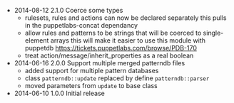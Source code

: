 * 2014-08-12 2.1.0 Coerce some types
  - rulesets, rules and actions can now be declared separately
    this pulls in the puppetlabs-concat dependancy
  - allow rules and patterns to be strings
    that will be coerced to single-element arrays
    this will make it easier to use this module with puppetdb
    https://tickets.puppetlabs.com/browse/PDB-170
  - treat action/message/inherit_properties as a real boolean
* 2014-06-16 2.0.0 Support multiple merged patterndb files
  - added support for multiple pattern databases
  - class `patterndb::update` replaced by define `patterndb::parser`
  - moved parameters from `update` to base class
* 2014-06-10 1.0.0 Initial release

